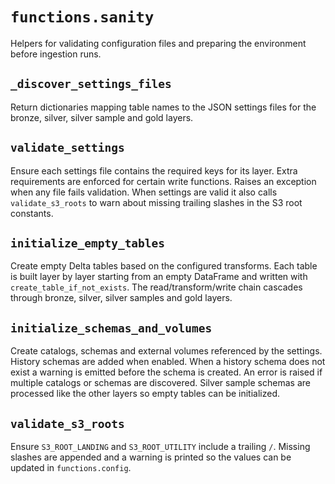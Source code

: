 # `functions.sanity`

Helpers for validating configuration files and preparing the environment
before ingestion runs.

## `_discover_settings_files`

Return dictionaries mapping table names to the JSON settings files for
the bronze, silver, silver sample and gold layers.

## `validate_settings`

Ensure each settings file contains the required keys for its layer.
Extra requirements are enforced for certain write functions. Raises an
exception when any file fails validation. When settings are valid it also
calls `validate_s3_roots` to warn about missing trailing slashes in the
S3 root constants.

## `initialize_empty_tables`

Create empty Delta tables based on the configured transforms. Each table
is built layer by layer starting from an empty DataFrame and written with
`create_table_if_not_exists`. The read/transform/write chain cascades
through bronze, silver, silver samples and gold layers.

## `initialize_schemas_and_volumes`

Create catalogs, schemas and external volumes referenced by the settings.
History schemas are added when enabled. When a history schema does not exist a
warning is emitted before the schema is created. An error is raised if multiple
catalogs or schemas are discovered. Silver sample schemas are processed like
the other layers so empty tables can be initialized.

## `validate_s3_roots`

Ensure ``S3_ROOT_LANDING`` and ``S3_ROOT_UTILITY`` include a trailing
``/``. Missing slashes are appended and a warning is printed so the
values can be updated in ``functions.config``.

